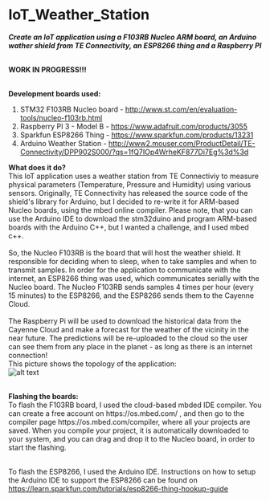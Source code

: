 # IoT_Weather_Station
<b><i>Create an IoT application using a F103RB Nucleo ARM board, an Arduino wather shield from TE Connectivity, an ESP8266 thing and a Raspberry PI</i></b>

<br>
<b>WORK IN PROGRESS!!!</b>
<br>

<br><strong>Development boards used: </strong>
1) STM32 F103RB Nucleo board - http://www.st.com/en/evaluation-tools/nucleo-f103rb.html
2) Raspberry PI 3 - Model B  - https://www.adafruit.com/products/3055
3) Sparkfun ESP8266 Thing - https://www.sparkfun.com/products/13231
4) Arduino Weather Station - http://www2.mouser.com/ProductDetail/TE-Connectivity/DPP902S000/?qs=1fQ7IOp4WrheKF877Di7Eg%3d%3d


<b>What does it do?</b>
<br>
This IoT application uses a weather station from TE Connectiviy to measure physical parameters (Temperature, Pressure and Humidity) using various sensors. Originally, TE Connectivity has released the source code of the shield's library for Arduino, but I decided to re-write it for ARM-based Nucleo boards, using the mbed online compiler. Please note, that you can use the Arduino IDE to download the stm32duino and program ARM-based boards with the Arduino C++, but I wanted a challenge, and I used mbed c++.
<br>
<br>
So, the Nucleo F103RB is the board that will host the weather shield. It responsible for deciding when to sleep, when to take samples and when to transmit samples. In order for the application to communicate with the internet, an ESP8266 thing was used, which communicates serially with the Nucleo board. The Nucleo F103RB sends samples 4 times per hour (every 15 minutes) to the ESP8266, and the ESP8266 sends them to the Cayenne Cloud.
<br>
<br>
The Raspberry Pi will be used to download the historical data from the Cayenne Cloud and make a forecast for the weather of the vicinity in the near future. The predictions will be re-uploaded to the cloud so the user can see them from any place in the planet - as long as there is an internet connection!
<br>
This picture shows the topology of the application:
<br>
![alt text](http://i63.tinypic.com/5khdao.png)

<br>
<strong>Flashing the boards: </strong>
<br>To flash the F103RB board, I used the cloud-based mbded IDE compiler. You can create a free account on https://os.mbed.com/ , and then go to the compiler page https://os.mbed.com/compiler, where all your projects are saved. When you compile your project, it is automatically downloaded to your system, and you can drag and drop it to the Nucleo board, in order to start the flashing.


<br>To flash the ESP8266, I used the Arduino IDE. Instructions on how to setup the Arduino IDE to support the ESP8266 can be found on https://learn.sparkfun.com/tutorials/esp8266-thing-hookup-guide
